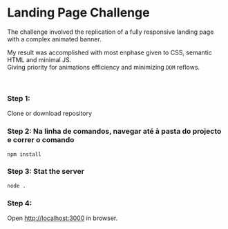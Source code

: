 # Landing Page Challenge
The challenge involved the replication of a fully responsive landing page with a complex animated banner.

My result was accomplished with most enphase given to CSS, semantic HTML and minimal JS.<br>Giving priority for animations efficiency and minimizing `DOM` reflows.

<br>

### Step 1:

Clone or download repository


### Step 2: Na linha de comandos, navegar até à pasta do projecto e correr o comando

```
npm install
```


### Step 3: Stat the server

```
node .
```

### Step 4: 
Open [http://localhost:3000](http://localhost:3000) in browser.
